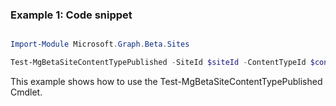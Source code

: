 ### Example 1: Code snippet

```powershell

Import-Module Microsoft.Graph.Beta.Sites

Test-MgBetaSiteContentTypePublished -SiteId $siteId -ContentTypeId $contentTypeId

```
This example shows how to use the Test-MgBetaSiteContentTypePublished Cmdlet.

